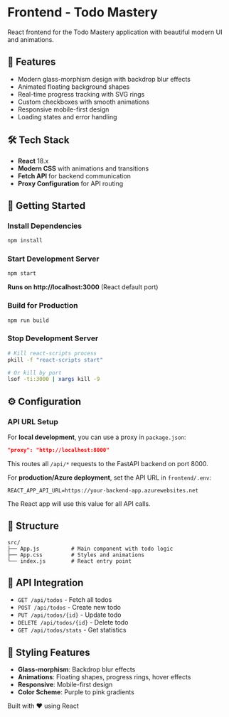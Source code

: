 # Frontend - Todo Mastery

React frontend for the Todo Mastery application with beautiful modern UI and animations.

## 🎨 Features

- Modern glass-morphism design with backdrop blur effects
- Animated floating background shapes
- Real-time progress tracking with SVG rings
- Custom checkboxes with smooth animations
- Responsive mobile-first design
- Loading states and error handling

## 🛠️ Tech Stack

- **React** 18.x
- **Modern CSS** with animations and transitions
- **Fetch API** for backend communication
- **Proxy Configuration** for API routing

## 🚀 Getting Started

### Install Dependencies
```bash
npm install
```

### Start Development Server
```bash
npm start
```
**Runs on http://localhost:3000** (React default port)

### Build for Production
```bash
npm run build
```

### Stop Development Server
```bash
# Kill react-scripts process
pkill -f "react-scripts start"

# Or kill by port
lsof -ti:3000 | xargs kill -9
```

## ⚙️ Configuration

### API URL Setup
For **local development**, you can use a proxy in `package.json`:
```json
"proxy": "http://localhost:8000"
```
This routes all `/api/*` requests to the FastAPI backend on port 8000.

For **production/Azure deployment**, set the API URL in `frontend/.env`:
```
REACT_APP_API_URL=https://your-backend-app.azurewebsites.net
```
The React app will use this value for all API calls.

## 📁 Structure

```
src/
├── App.js          # Main component with todo logic
├── App.css         # Styles and animations
└── index.js        # React entry point
```

## 🎯 API Integration

- `GET /api/todos` - Fetch all todos
- `POST /api/todos` - Create new todo
- `PUT /api/todos/{id}` - Update todo
- `DELETE /api/todos/{id}` - Delete todo
- `GET /api/todos/stats` - Get statistics

## 💅 Styling Features

- **Glass-morphism**: Backdrop blur effects
- **Animations**: Floating shapes, progress rings, hover effects
- **Responsive**: Mobile-first design
- **Color Scheme**: Purple to pink gradients

Built with ❤️ using React
